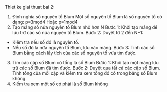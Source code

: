 Thiet ke giai thuat bai 2:
1. Định nghĩa số nguyên tố Blum
Một số nguyên tố Blum là số nguyên tố có dạng:
p≡3mod4
Hoặc 
p≡1mod4
2. Tạo mảng số nửa nguyên tố Blum nhỏ hơn N
Bước 1: Khởi tạo mảng để lưu trữ các số nửa nguyên tố Blum.
Bước 2: Duyệt từ 2 đến N−1:
- Kiểm tra nếu số đó là nguyên tố.
- Nếu số đó là nửa nguyên tố Blum, lưu vào mảng.
Bước 3: Tính các số Blum bằng cách lấy tích của các số nguyên tố vừa tìm được.
3. Tìm các cặp số Blum có tổng là số Blum
Bước 1: Khởi tạo một mảng lưu trữ các số Blum đã tìm được.
Bước 2: Duyệt qua tất cả các cặp số Blum.
Tính tổng của mỗi cặp và kiểm tra xem tổng đó có trong bảng số Blum không.
4. Kiểm tra xem một số có phải là số Blum không
